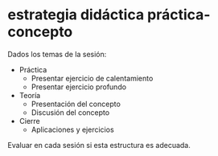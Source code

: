 # estrategia didáctica práctica-concepto

Dados los temas de la sesión:

* Práctica
  * Presentar ejercicio de calentamiento
  * Presentar ejercicio profundo
* Teoría
  * Presentación del concepto
  * Discusión del concepto
* Cierre
  * Aplicaciones y ejercicios

Evaluar en cada sesión si esta estructura es adecuada.
